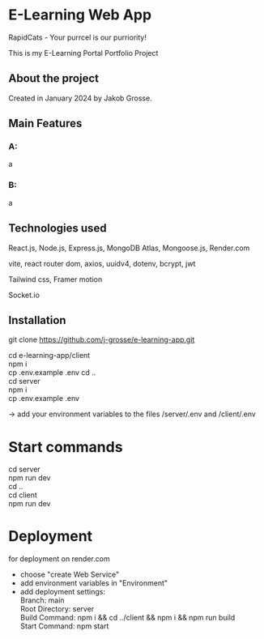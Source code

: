 # E-Learning Web App

RapidCats - Your purrcel is our purriority!

This is my E-Learning Portal Portfolio Project

## About the project

Created in January 2024 by Jakob Grosse.

## Main Features


### A:

a

### B:

a

## Technologies used

React.js, Node.js, Express.js, MongoDB Atlas, Mongoose.js, Render.com

vite, react router dom, axios, uuidv4, dotenv, bcrypt, jwt

Tailwind css, Framer motion
 
Socket.io

## Installation

git clone https://github.com/j-grosse/e-learning-app.git

cd e-learning-app/client  
npm i  
cp .env.example .env
cd ..  
cd server  
npm i  
cp .env.example .env

-> add your environment variables to the files /server/.env and /client/.env

# Start commands

cd server  
npm run dev  
cd ..  
cd client  
npm run dev

# Deployment

for deployment on render.com

- choose "create Web Service"
- add environment variables in "Environment"
- add deployment settings:  
  Branch: main  
  Root Directory: server  
  Build Command: npm i && cd ../client && npm i && npm run build  
  Start Command: npm start
